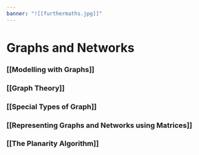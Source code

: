 ```yaml
---
banner: "![[furthermaths.jpg]]"
---
```

# Graphs and Networks

### [[Modelling with Graphs]]

### [[Graph Theory]]

### [[Special Types of Graph]]

### [[Representing Graphs and Networks using Matrices]]

### [[The Planarity Algorithm]]
